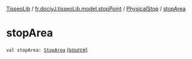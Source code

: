 [TisseoLib](../../index.md) / [fr.docjyJ.tisseoLib.model.stopPoint](../index.md) / [PhysicalStop](index.md) / [stopArea](./stop-area.md)

# stopArea

`val stopArea: `[`StopArea`](../../fr.docjy-j.tisseo-lib.model.stop-area/-stop-area/index.md) [(source)](https://github.com/docjyJ/TisseoLib/tree/master/src/main/kotlin/fr/docjyJ/tisseoLib/model/stopPoint/PhysicalStop.kt#L22)